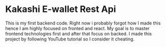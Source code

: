 # Kakashi E-wallet Rest Api

This is my first backend code. Right now i probably forgot how I made this hence I am highly focused on fronted and react. My goal is to master frontend technologies first and after that focus on backed. I made this project by following YouTube tutorial so I consider it cheating.
